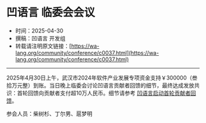 # 凹语言 临委会会议

- 时间：2025-04-30
- 撰稿：凹语言 开发组
- 转载请注明原文链接：[https://wa-lang.org/community/conference/c0037.html](https://wa-lang.org/community/conference/c0037.html)

---

2025年4月30日上午，武汉市2024年软件产业发展专项资金支持￥300000（叁拾万元整）到账。当日晚上临委会讨论凹语言贡献者回馈的细节，最终达成发放共识：首轮回馈向贡献者支付超10万人民币。细节请参考 [凹语言启动首轮贡献者回馈](https://wa-lang.org/smalltalk/st0078.html)。


参会人员：柴树杉、丁尔男、扈梦明
